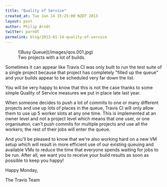 ```yaml
---
title: "Quality of Service"
created_at: Tue Jan 14 15:25:00 NZDT 2013
layout: post
author: Philip Arndt
twitter: parndt
permalink: blog/2013-01-14-quality-of-service
---
```


<figure class="small right">
  ![Busy Queue](/images/qos.001.jpg)
  <figcaption>Two projects with a lot of builds.</figcaption>
</figure>

Sometimes it can appear like Travis CI was only built to run the test suite of a single project because that project has completely "filled up the queue" and your builds appear to be scheduled very far down the list.

You will be very happy to know that this is not the case thanks to some simple Quality of Service measures we put in place late last year.

When someone decides to push a lot of commits to one or many different projects and use up lots of places in the queue, Travis CI will only allow them to use up 5 worker slots at any one time. This is implemented at an owner level and not a project level which means that one user, or one organisaton, can't push commits for multiple projects and use all the workers; the rest of their jobs will enter the queue.

And you'll be pleased to know that we're also working hard on a new VM setup which will result in more efficient use of our existing queuing and available VMs to reduce the time that everyone spends waiting for jobs to be run.  After all, we want you to receive your build results as soon as possible to keep you happy!

Happy Monday,

The Travis Team

